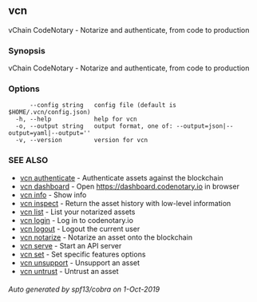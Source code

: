 ## vcn

vChain CodeNotary - Notarize and authenticate, from code to production

### Synopsis

vChain CodeNotary - Notarize and authenticate, from code to production

### Options

```
      --config string   config file (default is $HOME/.vcn/config.json)
  -h, --help            help for vcn
  -o, --output string   output format, one of: --output=json|--output=yaml|--output=''
  -v, --version         version for vcn
```

### SEE ALSO

* [vcn authenticate](vcn_authenticate.md)	 - Authenticate assets against the blockchain
* [vcn dashboard](vcn_dashboard.md)	 - Open https://dashboard.codenotary.io in browser
* [vcn info](vcn_info.md)	 - Show info
* [vcn inspect](vcn_inspect.md)	 - Return the asset history with low-level information
* [vcn list](vcn_list.md)	 - List your notarized assets
* [vcn login](vcn_login.md)	 - Log in to codenotary.io
* [vcn logout](vcn_logout.md)	 - Logout the current user
* [vcn notarize](vcn_notarize.md)	 - Notarize an asset onto the blockchain
* [vcn serve](vcn_serve.md)	 - Start an API server
* [vcn set](vcn_set.md)	 - Set specific features options
* [vcn unsupport](vcn_unsupport.md)	 - Unsupport an asset
* [vcn untrust](vcn_untrust.md)	 - Untrust an asset

###### Auto generated by spf13/cobra on 1-Oct-2019
